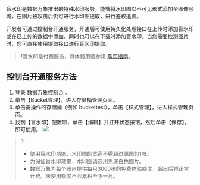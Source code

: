 盲水印是数据万象推出的特殊水印服务，能够将水印图以不可见形式添加至图像频域，在图片被攻击后仍可进行水印图提取，进行鉴权追责。

开发者可通过控制台开通服务，开通后可使用持久化处理接口在上传时添加盲水印或在已上传的数据中添加，同时也可以在下载时添加盲水印。当您需要检测图片时，您可直接使用提取接口进行盲水印提取。

>!盲水印是付费服务，具体费用请参见 [购买指南](https://cloud.tencent.com/doc/product/460/6970)。

## 控制台开通服务方法
1. 登录 [数据万象控制台](https://console.cloud.tencent.com/ci) 。
2. 单击【Bucket管理】，进入存储桶管理页面。
3. 单击需操作的存储桶（例如 buckettest），单击【样式管理】，进入样式管理页面。
4. 找到【盲水印】配置项，单击【编辑】并打开状态按钮，然后单击【保存】，即可使用。
![](https://main.qcloudimg.com/raw/18ccc5333438a26f03e2078e6af946b7.jpg)


>?
>- 使用盲水印功能，水印图的宽高不得超过原图的1/8。
>- 为保证盲水印效果，水印图请选用黑底白色图片。
>- 数据万象为每个账户提供每月3000张的免费体验额度，超出后将正常计费。未使用额度不会累积至下一月。
